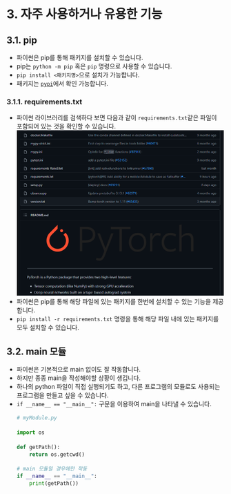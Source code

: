 # 3. 자주 사용하거나 유용한 기능

## 3.1. pip
- 파이썬은 pip를 통해 패키지를 설치할 수 있습니다.
- pip는 `python -m pip` 혹은 `pip` 명령으로 사용할 수 있습니다.
- `pip install <패키지명>`으로 설치가 가능합니다.
- 패키지는 [`pypi`](https://pypi.org/)에서 확인 가능합니다.

### 3.1.1. requirements.txt
- 파이썬 라이브러리를 검색하다 보면 다음과 같이 `requirements.txt`같은 파일이 포함되어 있는 것을 확인할 수 있습니다.
![requirements](./img/requirements.png)
- 파이썬은 pip를 통해 해당 파일에 있는 패키지를 한번에 설치할 수 있는 기능을 제공합니다.
- `pip install -r requirements.txt` 명령을 통해 해당 파일 내에 있는 패키지를 모두 설치할 수 있습니다.

## 3.2. main 모듈
- 파이썬은 기본적으로 main 없이도 잘 작동합니다.
- 하지만 종종 main을 작성해야할 상황이 생깁니다.
- 하나의 python 파일이 직접 실행되기도 하고, 다른 프로그램의 모듈로도 사용되는 프로그램을 만들고 싶을 수 있습니다.
- `if __name__ == "__main__":` 구문을 이용하여 main을 나타낼 수 있습니다.
    ```python
    # myModule.py

    import os
    
    def getPath():
        return os.getcwd()

    # main 모듈일 경우에만 작동
    if __name__ == "__main__":
        print(getPath())
    ```